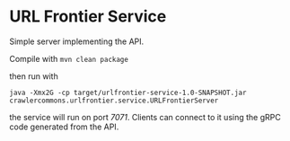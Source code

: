 # URL Frontier Service

Simple server implementing the API.

Compile with `mvn clean package`

then run with 

`java -Xmx2G -cp target/urlfrontier-service-1.0-SNAPSHOT.jar crawlercommons.urlfrontier.service.URLFrontierServer`

the service will run on port _7071_. Clients can connect to it using the gRPC code generated from the API.

